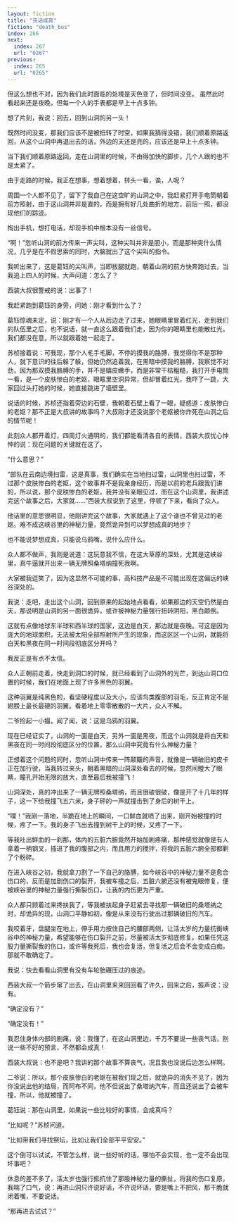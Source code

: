 ```yaml
---
layout: fiction
title: "丧话成真"
fiction: "death_bus"
index: 266
next:
  index: 267
  url: "0267"
previous:
  index: 265
  url: "0265"
---
```

但这么想也不对，因为我们此时面临的处境是天色变了，但时间没变。   虽然此时看起来还是夜晚，但每一个人的手表都是早上十点多钟。

想了片刻，我说：回去，回到山洞的另一头！

既然时间没变，那我们应该不是被扭转了时空，如果我猜得没错，我们顺着原路返回，从这个山洞中再退出去的话，外边的天还是亮的，应该还是早上十点多钟。

当下我们顺着原路返回，走在山洞里的时候，不由得加快的脚步，几个人跟的也不是太紧了。

由于走路的时候，我正在想事，想着想着，转头一看，诶，人呢？

周围一个人都不见了，留下了我自己在这空旷的山洞之中，我赶紧打开手电筒朝着前方照射，由于这山洞并非是直的，而是拥有好几处曲折的地方，前后一照，都没现他们的踪迹。

掏出手机，想打电话，却现手机中根本没有一丝信号。

“啊！”忽听山洞的前方传来一声尖叫，这种尖叫并非是胆小，而是那种突什么情况，几乎是在不假思索的同时，大脑就出了这个尖叫的指令。

我听出来了，这是葛钰的尖叫声，当即拔腿就跑，朝着山洞的前方快奔跑过去，当我追上四人的时候，大声问道：怎么了？

西装大叔很警戒的说：出事了！

我赶紧跑到葛钰的身旁，问她：刚才看到什么了？

葛钰惊魂未定，说：刚才有一个人从后边走了过来，她眼睛里冒着红光，走到我们的队伍里之后，也不说话，就一直这么跟着我们走，因为你的眼睛里也能散红光，我们都没在意，所以就跟着她一起走了。

苏桢接着说：可我现，那个人毛手毛脚，不停的摸我的胳膊，我觉得你不是那种人，就下意识的往后躲了躲，但她仍然追着我，在黑暗中摸我的胳膊，我察觉不对劲，因为那双摸我胳膊的手，并不是嬉皮嫩手，而是非常干枯粗糙，我打开手电筒一看，是一个皮肤惨白的老妪，眼眶里空洞异常，但却冒着红光，我吓了一跳，大家回过头打她的时候，她直接跳进了墙壁里。

说话的时候，苏桢还指着旁边的石壁，我朝着石壁上看了一眼，疑惑道：皮肤惨白的老妪？那不正是大叔讲的故事吗？大叔刚才还没说那个老妪被你炸死在山洞之后的情节呢！

此刻众人都开着灯，四周灯火通明的，我们都能看清各自的表情，西装大叔忧心忡忡的说：现在问题的关键就在这了。

“什么意思？”

“部队在云南边境扫雷，这是真事，我们确实在当地扫过雷，山洞里也扫过雷，不过那个皮肤惨白的老妪，这个故事并不是我亲身经历，而是以前的老兵跟我们讲的，所以说，那个皮肤惨白的老妪，我并没有亲眼见过，而在这个山洞里，我讲述完这个故事之后，大家就……”西装大叔说到了这里，停顿了下来，看向了众人。

他话里的意思很明显，他刚讲完这个故事，大家就遇上了这个谁也不曾见过的老妪。难不成这峡谷里的神秘力量，竟然诡异到可以梦想成真的地步？

也不能说梦想成真，只能说乌鸦嘴，说什么应什么。

众人都不做声，我则是说道：这玩意我不信，在这大草原的深处，尤其是这峡谷里，真牛逼就开出来一辆无牌照桑塔纳撞死我啊。

大家被我逗笑了，因为这显然不可能的事，高科技产品是不可能出现在这偏远的峡谷深处的。

我说：走吧，走出这个山洞，回到原来的起始地点看看，如果那边的天空仍然是白天，那说明是山洞的另一面很诡异，或许被神秘力量强行扭转阴阳，黑白颠倒。

这就有点像地球东半球和西半球的国家，这边是白天，那边就是夜晚。可这是因为庞大的地球面积，无法被太阳全部照射所产生的现象，而这区区一个山洞，就能将白天和黑夜在同一时间段彻底区分开吗？

我反正是有点不太信。

众人正朝前走着，快走到洞口的时候，就已经看到了山洞外的光芒，到达山洞口位置的时候，我们在地面上现了许多黑色的羽翼。

这种羽翼是纯黑色的，看坚硬程度以及大小，应该鸟类腹部的羽毛，反正肯定不是翅膀上最长最硬的羽翼。看着地上零零散散的一大片，众人不解。

二爷捡起一小撮，闻了闻，说：这是乌鸦的羽翼。

现在已经证实了，山洞的一面是白天，另外一面是黑夜，而这个山洞就是将白天和黑夜在同一时间段彻底区分的位置，那么山洞中究竟有什么神秘力量？

正想着这个问题的同时，忽听山洞中传来一阵颠簸的声音，就像是一辆破旧的皮卡正在加行驶，当我转过来头，朝着黑暗的山洞深处看去的时候，忽然间瞪大了眼睛，瞳孔开始无限的放大，直至最后我被撞飞！

山洞深处，真的冲出来了一辆无牌照桑塔纳，而且很破很破，像是开了十几年的样子，这一下给我撞飞五六米，身子砰的一声就撞击到了身后的树干上。

“噗！”我刚一落地，半跪在地上的瞬间，一口鲜血就喷了出来，刚开始被撞的时候，疼了一下。我的身子飞出去撞到树干上的时候，又疼了一下。

等我吐出鲜血的一刹那，体内的五脏六腑竟然开始加剧疼痛，那种感觉就像是有人拿着一柄钢叉，插进了我的腹部之内，而且用力的搅拌，将我的五脏六腑全部都剿了个粉碎。

在进入峡谷之初，我就拿刀割了一下自己的胳膊，如今峡谷中的神秘力量不是愈合伤口的，反而是加剧伤口的裂开，我被车撞之后，五脏六腑还没有被鬼眼修复，便被峡谷里的神秘力量强行撕裂伤口，让我的内伤更为严重。

众人都只顾着过来搀扶我了，等我被扶起身子赶紧去寻找那一辆破旧的桑塔纳之时，却诡异的现，山洞口平静如初，像是从来没有行驶出过那辆破旧的汽车。

我咬着牙，盘腿坐在地上，伸手用力按住自己的腰部两侧，让活太岁的力量抗衡峡谷中的神秘力量，希望能够在伤口裂开之前，尽量被活太岁彻底修复。如果任凭这股力量撕裂我的伤口，或许等我死后，我也会复活，但复活之后会不会变成白痴，那就不敢确定了。

我说：快去看看山洞里有没有车轮胎碾压过的痕迹。

西装大叔一个箭步窜了出去，在山洞里来来回回看了许久，回来之后，振声说：没有。

“确定没有？”

“确定没有！”

我忍住身体内部的剧痛，说：我懂了，在这山洞里边，千万不要说一些丧气话，别说一些不好的预言，不然都会成真！

西装大叔说：也不是吧？我讲的那个故事不算丧气，况且我也没说后边怎么样啊。

二爷说：所以，那个皮肤惨白的老妪在被我们现之后，就诡异的消失不见了，因为你没说出他的结局，而阿布不同，他不但说出了桑塔纳汽车，而且还说出了会被车撞，所以，他就被撞了。

葛钰说：那在山洞里，如果说一些比较好的事情，会成真吗？

“比如呢？”苏桢问道。

“比如带我们寻找祭坛，比如让我们全部平平安安。”

这个倒可以试试，不管怎么样，说一些好听的话，哪怕不会实现，也一定不会出现坏事吧？

休息的差不多了，活太岁也强行抵抗住了那股神秘力量的撕扯，将我的伤口复原，我喘了口气，说：再进山洞只许说好话，不许说坏话，要是嘴上不把风，那干脆就闭着嘴，不要说话。

“那再进去试试？”